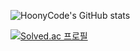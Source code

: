 ![HoonyCode's GitHub stats](https://github-readme-stats.vercel.app/api?username=HoonyCode&theme=dark&show_icons=true)

[![Solved.ac 프로필](http://mazassumnida.wtf/api/v2/generate_badge?boj=kiss5489)](https://solved.ac/kiss5489)
